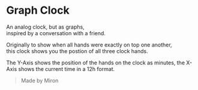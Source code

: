 Graph Clock
===========
An analog clock, but as graphs,  
inspired by a conversation with a friend.

Originally to show when all hands were exactly on top one another,  
this clock shows you the postion of all three clock hands.

The Y-Axis shows the position of the hands on the clock as minutes, 
the X-Axis shows the current time in a 12h format.

> Made by Miron